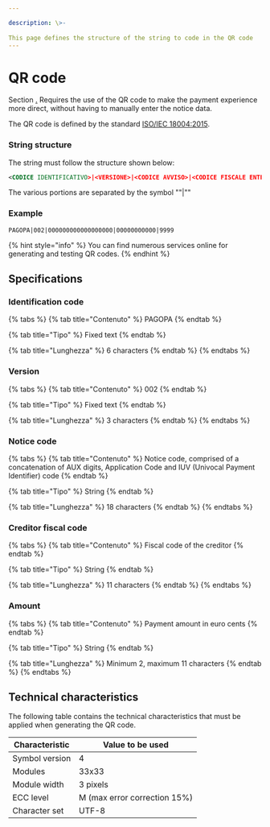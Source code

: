 ```yaml
---

description: \>-  
This page defines the structure of the string to code in the QR code
---
```


# QR code

Section [.](./ "mention") Requires the use of the QR code to make the payment experience more direct, without having to manually enter the notice data.

The QR code is defined by the standard [ISO/IEC 18004:2015](https://www.iso.org/standard/62021.html).

### String structure

The string must follow the structure shown below:

```xml
<CODICE IDENTIFICATIVO>|<VERSIONE>|<CODICE AVVISO>|<CODICE FISCALE ENTE CREDITORE>|<IMPORTO>
```

The various portions are separated by the symbol ""|""

### Example

```
PAGOPA|002|000000000000000000|00000000000|9999
```

{% hint style="info" %} You can find numerous services online for generating and testing QR codes. {% endhint %}

## Specifications

### Identification code

{% tabs %} {% tab title="Contenuto" %} PAGOPA {% endtab %}

{% tab title="Tipo" %} Fixed text {% endtab %}

{% tab title="Lunghezza" %} 6 characters {% endtab %} {% endtabs %}

### Version

{% tabs %} {% tab title="Contenuto" %} 002 {% endtab %}

{% tab title="Tipo" %} Fixed text {% endtab %}

{% tab title="Lunghezza" %} 3 characters {% endtab %} {% endtabs %}

### Notice code

{% tabs %} {% tab title="Contenuto" %} Notice code, comprised of a concatenation of AUX digits, Application Code and IUV (Univocal Payment Identifier) code {% endtab %}

{% tab title="Tipo" %} String {% endtab %}

{% tab title="Lunghezza" %} 18 characters {% endtab %} {% endtabs %}

### Creditor fiscal code

{% tabs %} {% tab title="Contenuto" %} Fiscal code of the creditor {% endtab %}

{% tab title="Tipo" %} String {% endtab %}

{% tab title="Lunghezza" %} 11 characters {% endtab %} {% endtabs %}

### Amount

{% tabs %} {% tab title="Contenuto" %} Payment amount in euro cents {% endtab %}

{% tab title="Tipo" %} String {% endtab %}

{% tab title="Lunghezza" %} Minimum 2, maximum 11 characters {% endtab %} {% endtabs %}

## Technical characteristics

The following table contains the technical characteristics that must be applied when generating the QR code.

| Characteristic| Value to be used|
|----------|----------|
| Symbol version| 4|
| Modules| 33x33|
| Module width| 3 pixels|
| ECC level| M (max error correction 15%)|
| Character set| UTF-8|

